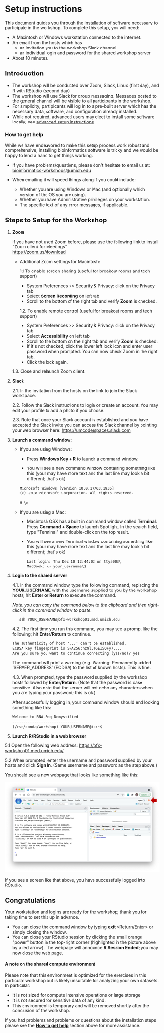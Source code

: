 # Setup instructions

This document guides you through the installation of software necessary
to participate in the workshop. To complete
this setup, you will need:

-   A Macintosh or Windows workstation connected to the internet.
-   An email from the hosts which has
    - an invitation you to the workshop Slack channel
    - an individual login and password for the shared workshop server
-   About 10 minutes.


## Introduction

-   The workshop will be conducted over Zoom, Slack, Linux (first day), and R
    with RStudio (second day).
-   The workshop will use Slack for group messaging. Messages posted to the
    general channel will be visible to all participants in the workshop.
-   For simplicity, partipicants will log in to a pre-built server which
    has the necessary data, software, and configuration already installed.
-   While not required, advanced users may elect to install some software
    locally; see [advanced setup instructions](setup_instructions_advanced).

### How to get help

While we have endeavored to make this setup process work robust and
comprehensive, installing bioinformatics software is tricky and we would
be happy to lend a hand to get things working.

-   If you have problems/questions, please don't hesitate to email us
    at:
    [bioinformatics-workshops@umich.edu](mailto:bioinformatics-workshops@umich.edu)

-   When emailing it will speed things along if you could include:
    -   Whether you are using Windows or Mac (and optionally which
        version of the OS you are using).
    -   Whether you have Administrative privileges on your workstation.
    -   The specific text of any error messages, if applicable.

## Steps to Setup for the Workshop

1. **Zoom**

   If you have not used Zoom before, please use the following link to
   install "Zoom client for Meetings"\
   https://zoom.us/download

   - Additional Zoom settings for Macintosh:

     1.1  To enable screen sharing (useful for breakout rooms and tech support)

        - System Preferences \>\> Security & Privacy: click on the Privacy tab
        - Select **Screen Recording** on left tab
        - Scroll to the bottom of the right tab and verify **Zoom** is checked.

     1.2.  To enable remote control (useful for breakout rooms and tech support)

        - System Preferences \>\> Security & Privacy: click on the Privacy tab
        - Select **Accessibility** on left tab
        - Scroll to the bottom on the right tab and verify **Zoom** is checked.
        - If it's not checked, click the lower left lock icon and enter
            user password when prompted. You can now check Zoom in the
            right tab.
        - Click the lock again.

    1.3.  Close and relaunch Zoom client.

2. **Slack**

   2.1. In the invitation from the hosts on the link to join the Slack workspace.

   2.2. Follow the Slack instructions to login or create an account. You may
      edit your profile to add a photo if you choose.

   2.3. Note that once your Slack account is established and you have accepted the
      Slack invite you can access the Slack channel by pointing your web browser
      here: https://umcoderspaces.slack.com

3. **Launch a command window:**

   - If you are using Windows:

     - Press **Windows Key + R** to launch a command window.

     - You will see a new command window containing something like this
     (your may have more text and the last line may look a bit different;
     that's ok)

      ~~~
      Microsoft Windows [Version 10.0.17763.1935]
     (c) 2018 Microsoft Corporation. All rights reserved.

      H:\>

   - If you are using a Mac:

     - Macintosh OSX has a built in command window called **Terminal**. Press
       **Command + Space** to launch Spotlight. In the search field, type
       "Terminal" and double-click on the top result.

     - You will see a new Terminal window containing something like this
       (your may have more text and the last line may look a bit different;
       that's ok)

       ~~~
       Last login: Thu Dec 10 12:44:03 on ttys003\
       MacBook: \~ your_username\$

4. **Login to the shared server**

   4.1. In the command window, type the following
      command, replacing the **YOUR_USERNAME** with the username supplied to you by
      the workshop hosts; hit **Enter or Return** to execute the command.

      _Note: you can copy the command below to the clipboard and then
      right-click in the command window to paste._

          ssh YOUR_USERNAME@bfx-workshop01.med.umich.edu

   4.2. The first time you run this command, you may see a prompt like the
   following; hit **Enter/Return** to continue.

       The authenticity of host '...' can't be established.
       ECDSA key fingerprint is SHA256:nz9lJaGEI5QFy7....
       Are you sure you want to continue connecting (yes/no)? yes

     The command will print a warning (e.g. Warning: Permanently added
     ‘SERVER_ADDRESS’ (ECDSA) to the list of known hosts). This is fine.

   4.3. When prompted,  type the password supplied by the workshop hosts followed
   by **Enter/Return**. (Note that the password is case sensitive. Also note that the server will not echo any characters when you are typing your password; this is ok.)

   After successfully logging in, your command window should end looking something like this:

       Welcome to RNA-Seq Demystified
       ------------------------------
       (/rsd/conda/workshop) YOUR_USERNAME@ip:~$

5. **Launch R/RStudio in a web browser**

  5.1 Open the following web address: <https://bfx-workshop01.med.umich.edu/>

  5.2 When prompted, enter the  username and password supplied by your hosts and
   click **Sign In**. (Same username and password as the step above.)

   You should see a new webpage that looks like something like this:

   ![RStudio initial screen](images/setup_instructions_rstudio.png)

   If you see a screen like that above, you have successfully logged into RStudio.

## Congratulations
Your workstation and logins are ready for the workshop; thank you for
   taking time to set this up in advance.

   - You can close the command window by typing **exit** <Return/Enter> or simply closing the window.
   - You can close your RStudio session by clicking the small orange "power"
     button in the top-right corner (highlighted in the picture above by a red
     arrow).  The webpage will announce **R Session Ended**; you may now close
     the web page.

#### A note on the shared compute environment

Please note that this environment is optimized for the exercises in this
particular workshop but is likely unsuitable for analyzing your own
datasets. In particular:
- It is not sized for compute intensive operations or large storage.
- It is not secured for sensitive data of any kind.
- This environment is temporary and will be removed shortly after the
  conclusion of the workshop.

If you had problems and problems or questions about the installation steps
please see the **[How to get help](#how-to-get-help)** section above for
more assistance.
